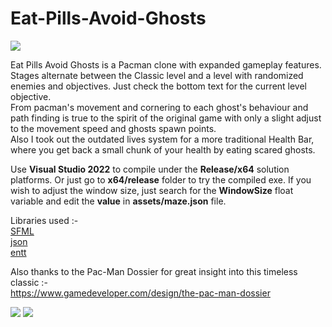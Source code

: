 # Eat-Pills-Avoid-Ghosts

![](https://github.com/chirag9510/Eat-Pills-Avoid-Ghosts/blob/master/img/v1.gif)

Eat Pills Avoid Ghosts is a Pacman clone with expanded gameplay features. Stages alternate between the Classic level and a level with randomized enemies and objectives. Just check the bottom text for the current level objective.\
From pacman's movement and cornering to each ghost's behaviour and path finding is true to the spirit of the original game with only a slight adjust to the movement speed and ghosts spawn points.\
Also I took out the outdated lives system for a more traditional Health Bar, where you get back a small chunk of your health by eating scared ghosts.

Use **Visual Studio 2022** to compile under the **Release/x64** solution platforms. Or just go to **x64/release** folder to try the compiled exe.
If you wish to adjust the window size, just search for the **WindowSize** float variable and edit the **value** in **assets/maze.json** file.

Libraries used :-\
[SFML](https://github.com/SFML/SFML)\
[json](https://github.com/nlohmann/json)\
[entt](https://github.com/skypjack/entt)

Also thanks to the Pac-Man Dossier for great insight into this timeless classic :-\
https://www.gamedeveloper.com/design/the-pac-man-dossier

![](https://github.com/chirag9510/Eat-Pills-Avoid-Ghosts/blob/master/img/v2.gif)
![](https://github.com/chirag9510/Eat-Pills-Avoid-Ghosts/blob/master/img/v3.gif)
